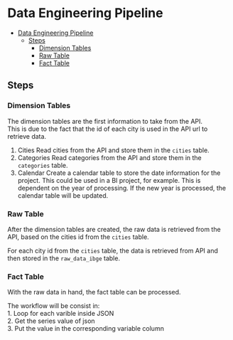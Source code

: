 # Data Engineering Pipeline

- [Data Engineering Pipeline](#data-engineering-pipeline)
  - [Steps](#steps)
    - [Dimension Tables](#dimension-tables)
    - [Raw Table](#raw-table)
    - [Fact Table](#fact-table)

## Steps

### Dimension Tables

The dimension tables are the first information to take from the API.  
This is due to the fact that the id of each city is used in the API url to retrieve data.

1. Cities 
   Read cities from the API and store them in the `cities` table.
2. Categories
   Read categories from the API and store them in the `categories` table.
3. Calendar
   Create a calendar table to store the date information for the project. This could be used in a BI project, for example.
   This is dependent on the year of processing. If the new year is processed, the calendar table will be updated.

### Raw Table

After the dimension tables are created, the raw data is retrieved from the API, based on the cities id from the `cities` table.

For each city id from the `cities` table, the data is retrieved from API and then stored in the `raw_data_ibge` table.

### Fact Table

With the raw data in hand, the fact table can be processed.

The workflow will be consist in:  
    1. Loop for each varible inside JSON  
    2. Get the series value of json  
    3. Put the value in the corresponding variable column  
